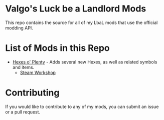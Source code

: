 # Valgo's Luck be a Landlord Mods
This repo contains the source for all of my LbaL mods that use the official modding API.

# List of Mods in this Repo
- [Hexes o' Plenty](/mods/hexes_o_plenty) - Adds several new Hexes, as well as related symbols and items.
  - [Steam Workshop](https://steamcommunity.com/sharedfiles/filedetails/?id=2660176681)

# Contributing
If you would like to contribute to any of my mods, you can submit an issue or a pull request.